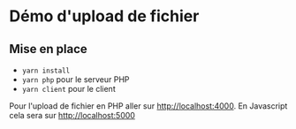 # Démo d'upload de fichier

## Mise en place

- `yarn install`
- `yarn php` pour le serveur PHP
- `yarn client` pour le client

Pour l'upload de fichier en PHP aller sur [http://localhost:4000](http://localhost:4000). En Javascript cela sera sur [http://localhost:5000](http://localhost:5000)
